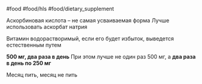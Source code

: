 #food #food/hls #food/dietary_supplement 

Аскорбиновая кислота – не самая усваиваемая форма
Лучше использовать аскорбат натрия

Витамин водорастворимый, если его будет избыток, выведется естественным путем

**500 мг, два раза в день**
При этом лучше не один раз 500 мг, а **два раза в день по 250 мг**

Месяц пить, месяц не пить


